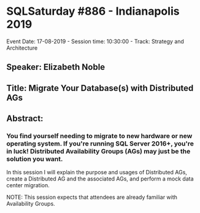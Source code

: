 # SQLSaturday #886 - Indianapolis 2019
Event Date: 17-08-2019 - Session time: 10:30:00 - Track: Strategy and Architecture
## Speaker: Elizabeth Noble
## Title: Migrate Your Database(s) with Distributed AGs
## Abstract:
### You find yourself needing to migrate to new hardware or new operating system. If you're running SQL Server 2016+, you're in luck! Distributed Availability Groups (AGs) may just be the solution you want.

In this session I will explain the purpose and usages of Distributed AGs, create a Distributed AG and the associated AGs, and perform a mock data center migration.

NOTE: This session expects that attendees are already familiar with Availability Groups.
